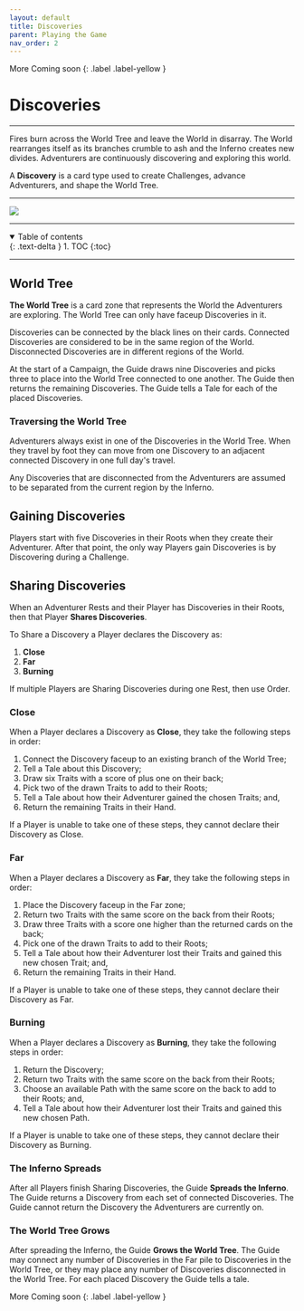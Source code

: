 ```yaml
---
layout: default
title: Discoveries
parent: Playing the Game
nav_order: 2
---
```


<div markdown="1">
More Coming soon
{: .label .label-yellow }
</div>

# Discoveries

---

Fires burn across the World Tree and leave the World in disarray. The World rearranges itself as its branches crumble to ash and the Inferno creates new divides. Adventurers are continuously discovering and exploring this world. 

A **Discovery** is a card type used to create Challenges, advance Adventurers, and shape the World Tree.

---

<img src="https://plerpsandplerps.github.io/Sprouting-Tales/artwork/Art_Inferno.png" >

---

<details open markdown="block">
  <summary>
    Table of contents
  </summary>
  {: .text-delta }
1. TOC
{:toc}
</details>

---
## World Tree

**The World Tree** is a card zone that represents the World the Adventurers are exploring. The World Tree can only have faceup Discoveries in it. 

Discoveries can be connected by the black lines on their cards. Connected Discoveries are considered to be in the same region of the World. Disconnected Discoveries are in different regions of the World.

At the start of a Campaign, the Guide draws nine Discoveries and picks three to place into the World Tree connected to one another. The Guide then returns the remaining Discoveries. The Guide tells a Tale for each of the placed Discoveries.

### Traversing the World Tree
 
 Adventurers always exist in one of the Discoveries in the World Tree. When they travel by foot they can move from one Discovery to an adjacent connected Discovery in one full day's travel. 

 Any Discoveries that are disconnected from the Adventurers are assumed to be separated from the current region by the Inferno.

## Gaining Discoveries

Players start with five Discoveries in their Roots when they create their Adventurer. After that point, the only way Players gain Discoveries is by Discovering during a Challenge.

## Sharing Discoveries

When an Adventurer Rests and their Player has Discoveries in their Roots, then that Player **Shares Discoveries**.

To Share a Discovery a Player declares the Discovery as: 
1. **Close**
2. **Far**
3. **Burning**

If multiple Players are Sharing Discoveries during one Rest, then use Order.

### Close

When a Player declares a Discovery as **Close**, they take the following steps in order: 
1. Connect the Discovery faceup to an existing branch of the World Tree;
2. Tell a Tale about this Discovery;
3. Draw six Traits with a score of plus one on their back;
4. Pick two of the drawn Traits to add to their Roots; 
5. Tell a Tale about how their Adventurer gained the chosen Traits; and, 
5. Return the remaining Traits in their Hand. 

If a Player is unable to take one of these steps, they cannot declare their Discovery as Close. 

### Far

When a Player declares a Discovery as **Far**, they take the following steps in order:
1. Place the Discovery faceup in the Far zone;
2. Return two Traits with the same score on the back from their Roots;
3. Draw three Traits with a score one higher than the returned cards on the back;
4. Pick one of the drawn Traits to add to their Roots;
5. Tell a Tale about how their Adventurer lost their Traits and gained this new chosen Trait; and,
6. Return the remaining Traits in their Hand.

If a Player is unable to take one of these steps, they cannot declare their Discovery as Far. 

### Burning

When a Player declares a Discovery as **Burning**, they take the following steps in order: 
1. Return the Discovery;
2. Return two Traits with the same score on the back from their Roots; 
3. Choose an available Path with the same score on the back to add to their Roots; and,
4. Tell a Tale about how their Adventurer lost their Traits and gained this new chosen Path. 

If a Player is unable to take one of these steps, they cannot declare their Discovery as Burning. 

### The Inferno Spreads

After all Players finish Sharing Discoveries, the Guide **Spreads the Inferno**. The Guide returns a Discovery from each set of connected Discoveries. The Guide cannot return the Discovery the Adventurers are currently on. 

### The World Tree Grows

After spreading the Inferno, the Guide **Grows the World Tree**. The Guide may connect any number of Discoveries in the Far pile to Discoveries in the World Tree, or they may place any number of Discoveries disconnected in the World Tree. For each placed Discovery the Guide tells a tale.  

<div markdown="1">
More Coming soon
{: .label .label-yellow }
</div>

<!--

Example 

-->
